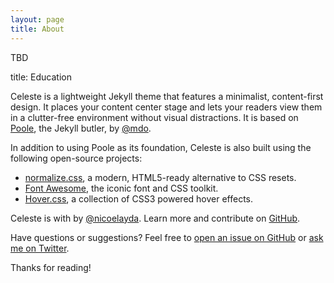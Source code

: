 ```yaml
---
layout: page
title: About
---
```


<p class="message">
TBD
<!-- Yeonho Yoo is a Ph. D student, majoring in Computer Science and software engineering at Korea University (He starts Ph. D course from Septempber 2021). His advisor is professor Chuck Yoo who leads Operating systems lab at Korea University. Yeonho Yoo has finished research internship with Networking Research Group at Microsoft Research Asia (From October 2022 to April 2023). He received Master degree of computer science at Korea University (October 2022). His research interests are Software-based networking, Network virtualization, Network management with machine learning, Datacenter networking, Distributed deep learning, Edge networking, and Blockchain. -->
</p>

title: Education

Celeste is a lightweight Jekyll theme that features a minimalist, content-first design. It places your content center stage and lets your readers view them in a clutter-free environment without visual distractions. It is based on [Poole](https://github.com/poole/poole), the Jekyll butler, by [@mdo](https://twitter.com/mdo).

In addition to using Poole as its foundation, Celeste is also built using the following open-source projects:

* [normalize.css](http://necolas.github.io/normalize.css/), a modern, HTML5-ready alternative to CSS resets.
* [Font Awesome](https://fontawesome.com/v4.7.0/), the iconic font and CSS toolkit.
* [Hover.css](http://ianlunn.github.io/Hover/), a collection of CSS3 powered hover effects.

Celeste is <i class="fa fa-code"></i> with <i class="fa fa-heart"></i> by [@nicoelayda](https://github.com/nicoelayda). Learn more and contribute on [GitHub](https://github.com/nicoelayda/celeste).

Have questions or suggestions? Feel free to [open an issue on GitHub](https://github.com/nicoelayda/celeste/issues/new) or [ask me on Twitter](https://twitter.com/nicoelayda).

Thanks for reading!
